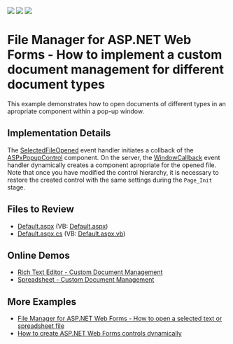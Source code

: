 <!-- default badges list -->
![](https://img.shields.io/endpoint?url=https://codecentral.devexpress.com/api/v1/VersionRange/128554485/15.1.8%2B)
[![](https://img.shields.io/badge/Open_in_DevExpress_Support_Center-FF7200?style=flat-square&logo=DevExpress&logoColor=white)](https://supportcenter.devexpress.com/ticket/details/T323591)
[![](https://img.shields.io/badge/📖_How_to_use_DevExpress_Examples-e9f6fc?style=flat-square)](https://docs.devexpress.com/GeneralInformation/403183)
<!-- default badges end -->

# File Manager for ASP.NET Web Forms - How to implement a custom document management for different document types

This example demonstrates how to open documents of different types in an apropriate component within a pop-up window. 

## Implementation Details

The [SelectedFileOpened](https://docs.devexpress.com/AspNet/js-ASPxClientFileManager.SelectedFileOpened) event handler initiates a collback of the [ASPxPopupControl](https://docs.devexpress.com/AspNet/DevExpress.Web.ASPxPopupControl) component. On the server, the [WindowCallback](https://docs.devexpress.com/AspNet/DevExpress.Web.ASPxPopupControlBase.WindowCallback) event handler dynamically creates a component apropriate for the opened file. Note that once you have modified the control hierarchy, it is necessary to restore the created control with the same settings during the `Page_Init` stage.

## Files to Review

* [Default.aspx](./CS/Default.aspx) (VB: [Default.aspx](./VB/Default.aspx))
* [Default.aspx.cs](./CS/Default.aspx.cs) (VB: [Default.aspx.vb](./VB/Default.aspx.vb))

## Online Demos

* [Rich Text Editor - Custom Document Management](https://demos.devexpress.com/ASPxRichEditDemos/DocumentManagement/CustomDocumentManagement.aspx)
* [Spreadsheet - Custom Document Management](https://demos.devexpress.com/ASPxSpreadsheetDemos/ApplicationScenarios/DocumentBrowsing.aspx)

## More Examples

* [File Manager for ASP.NET Web Forms - How to open a selected text or spreadsheet file](https://github.com/DevExpress-Examples/asp-net-web-forms-file-manager-open-office-documents)
* [How to create ASP.NET Web Forms controls dynamically](https://github.com/DevExpress-Examples/asp-net-web-forms-create-controls-dynamically)

